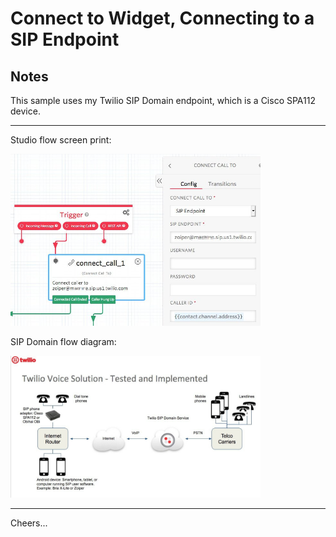 # Connect to Widget, Connecting to a SIP Endpoint

## Notes

This sample uses my Twilio SIP Domain endpoint, which is a Cisco SPA112 device.

--------------------------------------------------------------------------------
Studio flow screen print:

<img src="Studio-ConnectToSip.jpg" width="400"/>

SIP Domain flow diagram:

<img src="../../diagrams/SIP-Domain-Diagram.jpg" width="400"/>

--------------------------------------------------------------------------------

Cheers...
